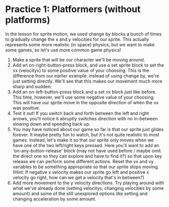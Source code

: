 # Practice 1: Platformers (without platforms)

In the lesson for sprite motion, we used change by blocks a bunch of times to gradually change the x and y velocities for our sprite. This actually represents some more realistic (in space) physics, but we want to make some games, so let's use more common game physics!

1. Make a sprite that will be our character we'll be moving around.
2. Add an on-right-button-press block, and use a set sprite block to set the vx (velocityx) to some positive value of your choosing.  This is the difference from our earlier example: instead of using change by, we're just setting directly.  We'll see that this makes our movement much more sharp and sudden.
3. Add an on-left-button-press block and a set vx block just like before. This time, however, we'll use some negative value of your choosing. This will have our sprite move in the opposite direction of when the vx was positive.
4. Test it out! If you switch back and forth between the left and right arrows, you'll notice it abruptly switches direction with no in-between slowing down and speeding back up.
5. You may have noticed about our game so far is that our sprite just glides forever. It maybe pretty fun to watch, but it's not quite realistic to most games. Instead, let's make it so that our sprite only moves when we have one of the two left/right keys pressed. Here you'll want to add an 'on-any-button-release' block (may not have used before / maybe omit the direct one so they can explore and have to find it?) so that upon key release we can perform some different actions. Reset the vx and vy variables to be something appropriate so that our sprite stops moving. (Hint: If negative x velocity makes our sprite go left and positive x velocity go right, how can we get a velocity that's in between?)
6. Add more movement to the y velocity directions. Try playing around with what we've already done (setting velocitys, changing velocities by some amount) and some of the still unexplored options like setting and changing acceleration by some amount.